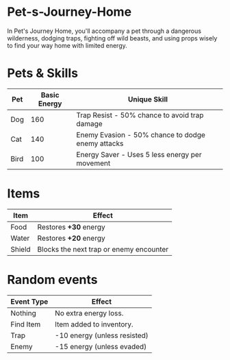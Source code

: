 # Pet-s-Journey-Home
In Pet's Journey Home, you'll accompany a pet through a dangerous wilderness, dodging traps, fighting off wild beasts, and using props wisely to find your way home with limited energy.

# Pets & Skills
| Pet   | Basic Energy | Unique Skill                                        |
| ----- | -------------| --------------------------------------------------- |
|  Dog  | 160          |  Trap Resist  - 50% chance to avoid trap damage     |
|  Cat  | 140          |  Enemy Evasion  - 50% chance to dodge enemy attacks |
|  Bird | 100          |  Energy Saver  - Uses 5 less energy per movement    |

# Items
| Item    | Effect                                  |
| ------- | --------------------------------------- |
| Food    | Restores **+30** energy                 |
| Water   | Restores **+20** energy                 |
| Shield  | Blocks the next trap or enemy encounter |

# Random events
| Event Type|  Effect                       |
| ----------|  ---------------------------- |
| Nothing   |  No extra energy loss.        |
| Find Item |  Item added to inventory.     |
| Trap      |  -10 energy (unless resisted) |
| Enemy     |  -15 energy (unless evaded)   |

